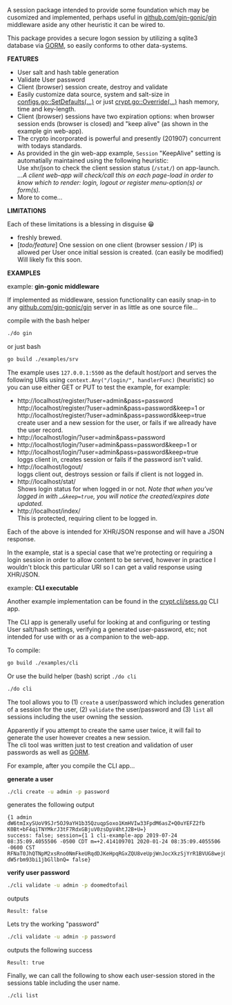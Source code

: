 

A session package intended to provide some foundation which may be cusomized and
implemented, perhaps useful in [github.com/gin-gonic/gin] middleware aside any other heuristic it can be wired to.

This package provides a secure logon session by utilizing a sqlite3 database via [GORM],
so easily conforms to other data-systems.

**FEATURES**

- User salt and hash table generation
- Validate User password
- Client (browser) session create, destroy and validate
- Easily customize data source, system and salt-size in
  [configs.go::SetDefaults(…)][setdefaults] or just
  [crypt.go::Override(…)][crypt-override] hash memory, time and key-length.
- Client (browser) sessions have two expiration options: when browser session ends (browser is closed) and "keep alive" (as shown in the example gin web-app).
- The crypto incorporated is powerful and presently (201907) concurrent
  with todays standards.
- As provided in the gin web-app example, `Session` "KeepAlive" setting is automatially
  maintained using the following heuristic:  
  Use xhr/json to check the client session status (`/stat/`) on app-launch.  
  *...A client web-app will check/call this on each page-load in order to
  know which to render: login, logout or register menu-option(s) or form(s).*
- More to come…

**LIMITATIONS**

Each of these limitations is a blessing in disguise 😁

- freshly brewed.
- [*todo/feature*] One session on one client (browser session / IP) is allowed per User once initial session is created.  (can easily be modified)  
  Will likely fix this soon.


**EXAMPLES**


example: **gin-gonic middleware**

If implemented as middleware, session functionality can easily snap-in to any
[github.com/gin-gonic/gin] server in as little as one source file…

compile with the bash helper

```bash
./do gin
```

or just bash

```bash
go build ./examples/srv
```

The example uses `127.0.0.1:5500` as the default host/port and serves the following URIs
using `context.Any("/login/", handlerFunc)` (heuristic) so you can use either GET or PUT
to test the example, for example:

- http://localhost/register/?user=admin&pass=password  
  http://localhost/register/?user=admin&pass=password&keep=1 or  
  http://localhost/register/?user=admin&pass=password&keep=true
  create user and a new session for the user, or fails if we allready have the user record.
- http://localhost/login/?user=admin&pass=password  
- http://localhost/login/?user=admin&pass=password&keep=1 or  
- http://localhost/login/?user=admin&pass=password&keep=true  
  loggs client in, creates session or fails if the password isn't valid.
- http://localhost/logout/  
  loggs client out, destroys session or fails if client is not logged in.
- http://localhost/stat/  
  Shows login status for when logged in or not. *Note that when you've logged in
  with `…&keep=true`, you will notice the created/expires date updated.*
- http://localhost/index/  
  This is protected, requiring client to be logged in.

Each of the above is intended for XHR/JSON response and will have a JSON response.

In the example, stat is a special case that we're protecting or requiring a login
session in order to allow content to be served, however in practice I wouldn't block
this particular URI so I can get a valid response using XHR/JSON.

example: **CLI executable**

Another example implementation can be found in the [crypt.cli/sess.go] CLI app.

The CLI app is generally useful for looking at and configuring or testing User
salt/hash settings, verifying a generated user-password, etc;
not intended for use with or as a companion to the web-app.

To compile:
```bash
go build ./examples/cli
```

Or use the build helper (bash) script `./do cli`

```bash
./do cli
```

The tool allows you to (1) `create` a user/password which includes generation of
a session for the user, (2) `validate` the user/password and (3) `list` all
sessions including the user owning the session.

Apparently if you attempt to create the same user twice, it will fail to generate the user however creates a new session.  
The cli tool was written just to test creation and validation of user passwords as well as [GORM].

For example, after you compile the CLI app...


**generate a user**

```bash
./cli create -u admin -p password
```
generates the following output
```text
{1 admin dW6tmIxySUoV9SJr5OJ9aYH1b35QzuqpSoxo1KmHVIw33FpdM6asZ+Q0uYEFZ2fb K0Bt+bF4qiTNYMkrJ3tF7RdxGBjuV0zsDpV4htJ2B+U=}
success: false; session={1 1 cli-example-app 2019-07-24 08:35:09.4055506 -0500 CDT m=+2.414109701 2020-01-24 08:35:09.4055506 -0600 CST RFNaT0JhQTNpM2xsRno0NmFkeURqdDJKeHpqRGxZQU8veUpjWnJocXkzSjYrR1BVUG8wejQ2QklJbzZ0NThSRA== dW5rbm93bi1jbGllbnQ= false}
```
**verify user password**
```bash
./cli validate -u admin -p doomedtofail
```
outputs
```text
Result: false
```
Lets try the working "password"
```bash
./cli validate -u admin -p password
```
outputs the following success
```text
Result: true
```
Finally, we can call the following to show each user-session stored in the sessions table including the user name.
```bash
./cli list
```

[crypt.cli/sess.go]:            crypt.cli/sess.go
[setdefaults]:                  https://github.com/tfwio/session/blob/bb6bd69e91f3ca4ef880e5f216fe25c3febd5912/configs.go#L27
[crypt-override]:               https://github.com/tfwio/session/blob/16e442ee2d7bb51873e2741dd5aa98f0751abbe4/crypt.go#L20
[ClientIP]:                     https://github.com/gin-gonic/gin/blob/f98b339b773105aad77f321d0baaa30475bf875d/context.go#L690
[GORM]:                         https://github.com/jinzhu/gorm
[github.com/gin-gonic/gin]:     https://github.com/gin-gonic/gin
[working-example]:              https://github.com/tfwio/sekhem/blob/cd0c5c5021683d424ff9b351b7a6258f7f2e5bde/fsindex/config/serve.logon.go
[GORM]:                         https://github.com/jinzhu/gorm